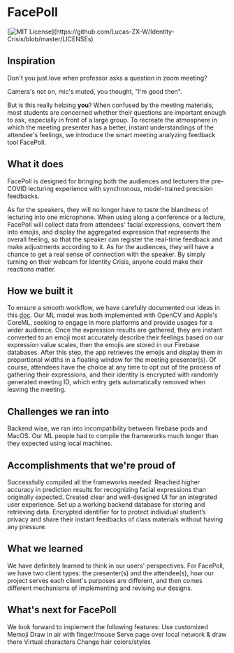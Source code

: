 # FacePoll
[![MIT License](https://img.shields.io/apm/l/atomic-design-ui.svg?)](https://github.com/Lucas-ZX-W/Identity-Crisis/blob/master/LICENSEs)

## Inspiration
Don't you just love when professor asks a question in zoom meeting? 

Camera's not on, mic's muted, you thought, "I'm good then". 

But is this really helping **you**? When confused by the meeting materials, most students are concerned whether their questions are important enough to ask, especially in front of a large group. To recreate the atmosphere in which the meeting presenter has a better, instant understandings of the attendee's feelings, we introduce the smart meeting analyzing feedback tool FacePoll.

## What it does
FacePoll is designed for bringing both the audiences and lecturers the pre-COVID lecturing experience with synchronous, model-trained precision feedbacks. 

As for the speakers, they will no longer have to taste the blandness of lecturing into one microphone. When using along a conference or a lecture, FacePoll will collect data from attendees' facial expressions, convert them into emojis, and display the aggregated expression that represents the overall feeling, so that the speaker can register the real-time feedback and make adjustments according to it. As for the audiences, they will have a chance to get a real sense of connection with the speaker. By simply turning on their webcam for Identity Crisis, anyone could make their reactions matter. 

## How we built it
To ensure a smooth workflow, we have carefully documented our ideas in this [doc](https://docs.google.com/document/d/1mu_al9Q-ttP6gq0LOzZq24rw9ugc5nFMrsUY3_avuQU/edit#). Our ML model was both implemented with OpenCV and Apple's CoreML, seeking to engage in more platforms and provide usages for a wider audience. Once the expression results are gathered, they are instant converted to an emoji most accurately describe their feelings based on our expression value scales, then the emojis are stored in our Firebase databases. After this step, the app retrieves the emojis and display them in proportional widths in a floating window for the meeting presenter(s). Of course, attendees have the choice at any time to opt out of the process of gathering their expressions, and their identity is encrypted with randomly generated meeting ID, which entry gets automatically removed when leaving the meeting.

## Challenges we ran into
Backend wise, we ran into incompatibility between firebase pods and MacOS. 
Our ML people had to compile the frameworks much longer than they expected using local machines. 

## Accomplishments that we're proud of
Successfully compiled all the frameworks needed.
Reached higher accuracy in prediction results for recognizing facial expressions than originally expected.
Created clear and well-designed UI for an integrated user experience.
Set up a working backend database for storing and retrieving data.
Encrypted identifier for to protect individual student’s privacy and share their instant feedbacks of class materials without having any pressure.

## What we learned
We have definitely learned to think in our users' perspectives. For FacePoll, we have two client types: the presenter(s) and the attendee(s), how our project serves each client's purposes are different, and then comes different mechanisms of implementing and revising our designs.

## What's next for FacePoll
We look forward to implement the following features:
Use customized Memoji
Draw in air with finger/mouse
Serve page over local network & draw there
Virtual characters
Change hair colors/styles
